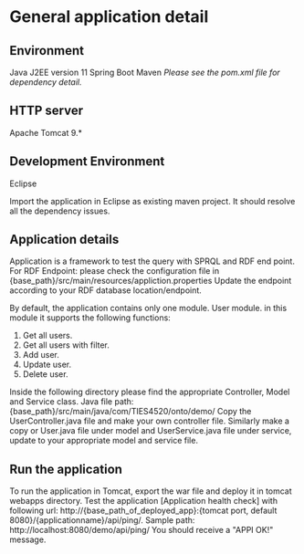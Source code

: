 # General application detail
## Environment
Java J2EE version 11
Spring Boot
Maven
_Please see the pom.xml file for dependency detail._

## HTTP server
Apache Tomcat 9.*

## Development Environment
Eclipse

Import the application in Eclipse as existing maven project. It should resolve all the dependency issues.

## Application details
Application is a framework to test the query with SPRQL and RDF end point.
For RDF Endpoint: please check the configuration file in {base_path}/src/main/resources/appliction.properties
Update the endpoint according to your RDF database location/endpoint.

By default, the application contains only one module. User module. in this module it supports the following functions:
1. Get all users.
2. Get all users with filter.
3. Add user.
4. Update user.
6. Delete user.

Inside the following directory please find the appropriate Controller, Model and Service class.
Java file path: {base_path}/src/main/java/com/TIES4520/onto/demo/
Copy the UserController.java file and make your own controller file. Similarly make a copy or User.java file under model and UserService.java file under service, update to your appropriate model and service file.


## Run the application
To run the application in Tomcat, export the war file and deploy it in tomcat webapps directory.
Test the application [Application health check] with following url: http://{base_path_of_deployed_app}:{tomcat port, default 8080}/{applicationname}/api/ping/.
Sample path: http://localhost:8080/demo/api/ping/
You should receive a "APPI OK!" message.
